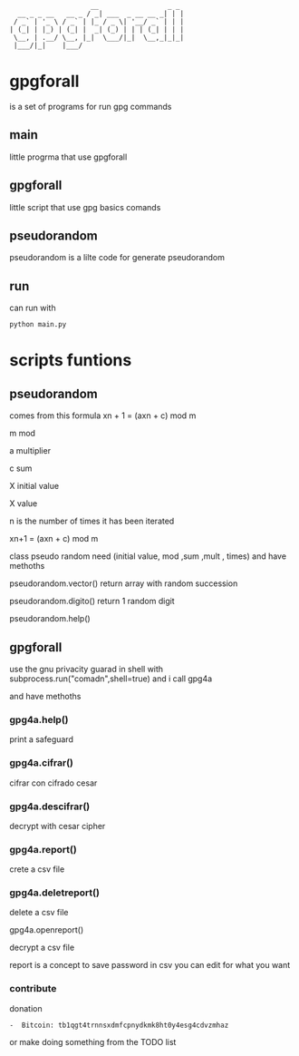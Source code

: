 
                        __                 _ _ 
      __ _ _ __   __ _ / _| ___  _ __ __ _| | |
     / _` | '_ \ / _` | |_ / _ \| '__/ _` | | |
    | (_| | |_) | (_| |  _| (_) | | | (_| | | |
     \__, | .__/ \__, |_|  \___/|_|  \__,_|_|_|
     |___/|_|    |___/                         


# gpgforall

is a set of programs for run gpg commands

## main 

little progrma that use gpgforall  

## gpgforall 

little script that use gpg basics comands  

## pseudorandom

pseudorandom is a lilte code for generate pseudorandom

## run 
can run with

    python main.py  
# scripts funtions

## pseudorandom 

comes from this formula xn + 1 = (axn + c) mod m

m mod

a multiplier 

c sum

X initial value

X value

n is the number of times it has been iterated

xn+1 = (axn + c) mod m

class pseudo random need (initial value, mod  ,sum ,mult ,  times)
and have methoths

pseudorandom.vector() return array with random succession 

pseudorandom.digito() return 1 random digit

pseudorandom.help()

## gpgforall

use the gnu privacity guarad in shell with subprocess.run("comadn",shell=true) and i call gpg4a

and have methoths

### gpg4a.help()

print a safeguard

### gpg4a.cifrar()

cifrar con cifrado cesar

### gpg4a.descifrar()

decrypt with cesar cipher

### gpg4a.report()

crete a csv file  

### gpg4a.deletreport()

delete a csv file  

gpg4a.openreport()

decrypt a csv file 

report is a concept to save password in csv you can edit for what you want
### contribute
donation
	
	-  Bitcoin: tb1qgt4trnnsxdmfcpnydkmk8ht0y4esg4cdvzmhaz

or make doing something from the TODO list
